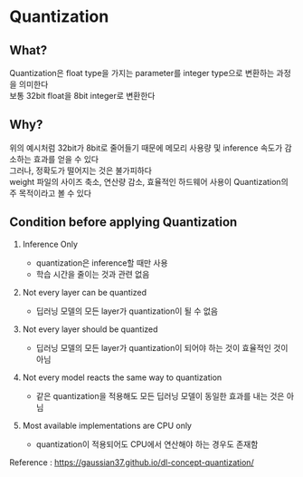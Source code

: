 # Quantization

## What?  
Quantization은 float type을 가지는 parameter를 integer type으로 변환하는 과정을 의미한다  
보통 32bit float을 8bit integer로 변환한다  

## Why?  
위의 예시처럼 32bit가 8bit로 줄어들기 때문에 메모리 사용량 및 inference 속도가 감소하는 효과를 얻을 수 있다  
그러나, 정확도가 떨어지는 것은 불가피하다  
weight 파일의 사이즈 축소, 연산량 감소, 효율적인 하드웨어 사용이 Quantization의 주 목적이라고 볼 수 있다

## Condition before applying Quantization
1. Inference Only  
    - quantization은 inference할 때만 사용  
    - 학습 시간을 줄이는 것과 관련 없음  

2. Not every layer can be quantized  
    - 딥러닝 모델의 모든 layer가 quantization이 될 수 없음  

3. Not every layer should be quantized  
    - 딥러닝 모델의 모든 layer가 quantization이 되어야 하는 것이 효율적인 것이 아님  

4. Not every model reacts the same way to quantization  
    - 같은 quantization을 적용해도 모든 딥러닝 모델이 동일한 효과를 내는 것은 아님  

5. Most available implementations are CPU only  
    - quantization이 적용되어도 CPU에서 연산해야 하는 경우도 존재함



Reference : https://gaussian37.github.io/dl-concept-quantization/